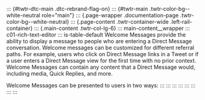 ::: {#twtr-dtc-main .dtc-rebrand-flag-on}
::: {#twtr-main .twtr-color-bg--white-neutral role="main"}
::: {.page-wrapper .documentation-page .twtr-color-bg--white-neutral}
::: {.page-content .twtr-container-wide .left-rail-container}
::: {.main-content .twtr-col-lg-6}
::: main-content__wrapper
::: c01-rich-text-editor
::: is-table-default
Welcome Messages provide the ability to display a message to people who
are entering a Direct Message conversation. Welcome messages can be
customized for different referral paths. For example, users who click on
Direct Message links in a Tweet or if a user enters a Direct Message
view for the first time with no prior context. Welcome Messages can
contain any content that a Direct Message would, including media, Quick
Replies, and more.

Welcome Messages can be presented to users in two ways:
:::
:::
:::
:::
:::
:::
:::
:::
